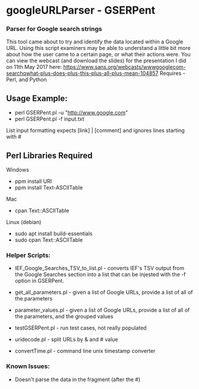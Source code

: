 # googleURLParser - GSERPent

### Parser for Google search strings

This tool came about to try and identify the data located within a Google URL.
Using this script examiners may be able to understand a little bit more about how the user came to a certain page, or what their actions were. 
You can view the webcast (and download the slides) for the presentation I did on 11th May 2017 here: https://www.sans.org/webcasts/wwwgooglecom-searchqwhat-plus-does-plus-this-plus-all-plus-mean-104857
Requires -  Perl, and Python

## Usage Example:

* perl GSERPent.pl -u "http://www.google.com"
* perl GSERPent.pl -f input.txt

List input formatting expects [link] | [comment] and ignores lines starting with #

## Perl Libraries Required
Windows
- ppm install URI
- ppm install Text-ASCIITable

Mac
- cpan Text::ASCIITable

Linux (debian)
- sudo apt install build-essentials
- sudo cpan Text::ASCIITable

### Helper Scripts:
* IEF_Google_Searches_TSV_to_list.pl - converts IEF's TSV output from the Google Searches section into a list that can be injested with the -f option in GSERPent.

* get_all_parameters.pl - given a list of Google URLs, provide a list of all of the parameters

* parameter_values.pl - given a list of Google URLs, provide a list of all of the parameters, and the grouped values

* testGSERPent.pl - run test cases, not really populated

* uridecode.pl - split URLs by & and # value

* convertTime.pl - command line unix timestamp converter


### Known Issues: 
* Doesn't parse the data in the fragment (after the #)
